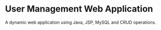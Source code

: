 # User Management Web Application
 A dynamic web application using Java, JSP, MySQL and CRUD operations. 
